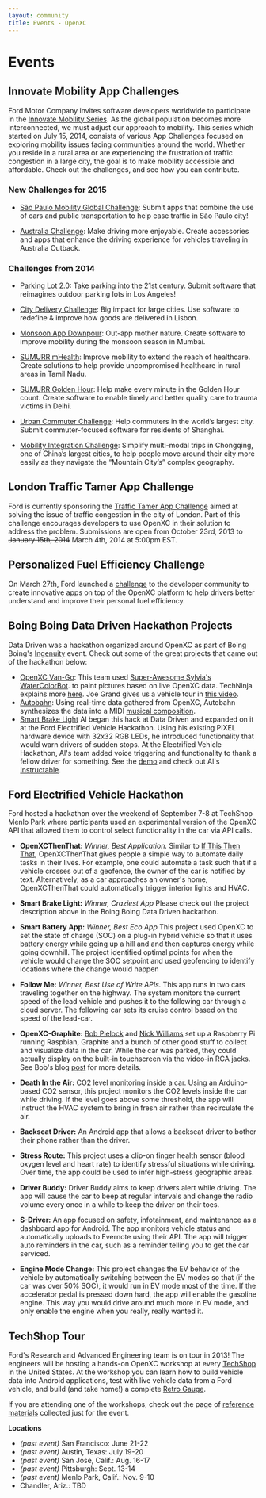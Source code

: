```yaml
---
layout: community
title: Events - OpenXC
---
```


<div class="page-header">
    <h1>Events</h1>
</div>

## Innovate Mobility App Challenges
Ford Motor Company invites software developers worldwide to participate in the [Innovate Mobility Series](http://fordsvl.com/innovatemobility). As the global population becomes more interconnected, we must adjust our approach to mobility.  This series which started on July 15, 2014, consists of various App Challenges focused on exploring mobility issues facing communities around the world.  Whether you reside in a rural area or are experiencing the frustration of traffic congestion in a large city, the goal is to make mobility accessible and affordable.  Check out the challenges, and see how you can contribute. 

### New Challenges for 2015

 * [São Paulo Mobility Global Challenge](http://saopaulo-global.challengepost.com/): Submit apps that combine the use of cars and public transportation to help ease traffic in São Paulo city!

 * [Australia Challenge](https://www.innocentive.com/ar/challenge/9933613): Make driving more enjoyable.  Create accessories and apps that enhance the driving experience for vehicles traveling in Australia Outback.

### Challenges from 2014

  * [Parking Lot 2.0](http://parking.challengepost.com/): Take parking into the 21st century. Submit software that reimagines outdoor parking lots in Los Angeles!
  
  * [City Delivery Challenge](http://city.challengepost.com/): Big impact for large cities. Use software to redefine & improve how goods are delivered in Lisbon.
  
  * [Monsoon App Downpour](http://monsoon.challengepost.com/): Out-app mother nature. Create software to improve mobility during the monsoon season in Mumbai. 
  
  * [SUMURR mHealth](http://mhealth.challengepost.com): Improve mobility to extend the reach of healthcare. Create solutions to help provide uncompromised healthcare in rural areas in Tamil Nadu.
  
  * [SUMURR Golden Hour](http://goldenhour.challengepost.com): Help make every minute in the Golden Hour count. Create software to enable timely and better quality care to trauma victims in Delhi.
  
  * [Urban Commuter Challenge](http://commuter.challengepost.com): Help commuters in the world’s largest city. Submit commuter-focused software for residents of Shanghai. 
  
  * [Mobility Integration Challenge](http://mobilityintegration.challengepost.com): Simplify multi-modal trips in Chongqing, one of China’s largest cities, to help people move around their city more easily as they navigate the “Mountain City’s” complex geography.

## London Traffic Tamer App Challenge
Ford is currently sponsoring the [Traffic Tamer App Challenge](http://traffic.challengepost.com)
aimed at solving the issue of traffic congestion in the city of London. Part of this
challenge encourages developers to use OpenXC in their solution to address the problem.
Submissions are open from October 23rd, 2013 to ~~January 15th, 2014~~ March 4th, 2014 at 5:00pm EST.

## Personalized Fuel Efficiency Challenge

On March 27th, Ford launched a [challenge](http://ford.challengepost.com) to the
developer community to create innovative apps on top of the OpenXC platform to
help drivers better understand and improve their personal fuel efficiency.

## Boing Boing Data Driven Hackathon Projects

Data Driven was a hackathon organized around OpenXC as part of Boing
Boing's
<a href="http://boingboing.net/tag/ingenuity">Ingenuity</a> event.
Check out some of the great projects that came out of the hackathon
below:

* [OpenXC
  Van-Go](http://boingboing.net/2013/09/03/car-tells-robot-artist-what-to.html):
  This team used [Super-Awesome Sylvia's](http://sylviashow.com/)
  [WaterColorBot](http://watercolorbot.com/). to paint pictures based on live
  OpenXC data.  TechNinja explains more <a
  href="https://www.youtube.com/watch?feature=player_embedded&v=8xWfO5t02wI">here</a>.
  Joe Grand gives us a vehicle tour in <a
  href="https://www.youtube.com/watch?v=VZedQH9FHiw">this video</a>.
* [Autobahn](http://boingboing.net/2013/09/04/car-composes-kraftwerkian-musi.html):
  Using real-time data gathered from OpenXC, Autobahn synthesizes the data into
  a MIDI [musical
  composition](https://www.youtube.com/watch?feature=player_embedded&v=dj-LJQyGjls#t=39).
* [Smart Brake Light](http://ledpixelart.com/portfolio-item/smart-brake-light-prototype-2/)
  Al began this hack at Data Driven and expanded on it at the Ford
  Electrified Vehicle Hackathon.  Using his existing PIXEL hardware
  device with 32x32 RGB LEDs, he introduced functionality that would
  warn drivers of sudden stops.  At the Electrified Vehicle
  Hackathon, Al's team added voice triggering and functionality to
  thank a fellow driver for something.  See the
  [demo](http://ledpixelart.com/portfolio-item/smart-brake-light-prototype-2/)
  and check out Al's
  [Instructable](http://www.instructables.com/id/Smart-Brake-Light-Proof-of-Concept/).

## Ford Electrified Vehicle Hackathon

Ford hosted a hackathon over the weekend of September 7-8 at TechShop Menlo Park
where participants used an experimental version of the OpenXC API that allowed
them to control select functionality in the car via API calls.

* **OpenXCThenThat:** *Winner, Best Application.* Similar to [If This Then
  That](http://ifttt.com/), OpenXCThenThat gives people a simple way to automate
  daily tasks in their lives.  For example, one could automate a task such that
  if a vehicle crosses out of a geofence, the owner of the car is notified by
  text.  Alternatively, as a car approaches an owner's home, OpenXCThenThat
  could automatically trigger interior lights and HVAC.

* **Smart Brake Light:** *Winner, Craziest App* Please check out the project
  description above in the Boing Boing Data Driven hackathon.

* **Smart Battery App:** *Winner, Best Eco App* This project used OpenXC to set
  the state of charge (SOC) on a plug-in hybrid vehicle so that it uses battery
  energy while going up a hill and and then captures energy while going
  downhill.  The project identified optimal points for when the vehicle would
  change the SOC setpoint and used geofencing to identify locations where the
  change would happen

* **Follow Me:** *Winner, Best Use of Write APIs.*  This app runs in two cars
  traveling together on the highway.  The system monitors the current speed of
  the lead vehicle and pushes it to the following car through a cloud server.
  The following car sets its cruise control based on the speed of the lead-car.

* **OpenXC-Graphite:** <a href="https://twitter.com/bobpielock">Bob
    Pielock</a> and <a href="http://twitter.com/rogwilco">Nick
    Williams</a> set up a Raspberry Pi running Raspbian, Graphite and a
    bunch of other good stuff to collect and visualize data in the
    car.  While the car was parked, they could actually display on the
    built-in touchscreen via the video-in RCA jacks.  See Bob's blog
    [post](http://masherydev.tumblr.com/post/61687512314/hacking-on-fords-openxc-platform)
    for more details.

* **Death In the Air:** CO2 level monitoring inside a car.  Using an
  Arduino-based CO2 sensor, this project monitors the CO2 levels inside the car
  while driving.  If the level goes above some threshold, the app will instruct
  the HVAC system to bring in fresh air rather than recirculate the air.

* **Backseat Driver:** An Android app that allows a backseat driver to bother
  their phone rather than the driver.

* **Stress Route:** This project uses a clip-on finger health sensor (blood
  oxygen level and heart rate) to identify stressful situations while driving.
  Over time, the app could be used to infer high-stress geographic areas.

* **Driver Buddy:** Driver Buddy aims to keep drivers alert while driving.  The
  app will cause the car to beep at regular intervals and change the radio
  volume every once in a while to keep the driver on their toes.

* **S-Driver:** An app focused on safety, infotainment, and maintenance as a
  dashboard app for Android. The app monitors vehicle status and automatically
  uploads to Evernote using their API.  The app will trigger auto reminders in
  the car, such as a reminder telling you to get the car serviced.

* **Engine Mode Change:** This project changes the EV behavior of the vehicle by
  automatically switching between the EV modes so that (if the car was over 50%
  SOC), it would run in EV mode most of the time.  If the accelerator pedal is
  pressed down hard, the app will enable the gasoline engine. This way you would
  drive around much more in EV mode, and only enable the engine when you really,
  really wanted it.

## TechShop Tour

Ford's Research and Advanced Engineering team is on tour in 2013! The engineers
will be hosting a hands-on OpenXC workshop at every
[TechShop](http://techshop.ws/) in the United States. At the workshop you can
learn how to build vehicle data into Android applications, test with live
vehicle data from a Ford vehicle, and build (and take home!) a complete [Retro
Gauge](/projects/retro-gauge.html).

If you are attending one of the workshops, check out the page of [reference
materials](/workshop.html) collected just for the event.

**Locations**

* *(past event)* San Francisco: June 21-22
* *(past event)* Austin, Texas: July 19-20
* *(past event)* San Jose, Calif.: Aug. 16-17
* *(past event)* Pittsburgh: Sept. 13-14
* *(past event)* Menlo Park, Calif.: Nov. 9-10
* Chandler, Ariz.: TBD
